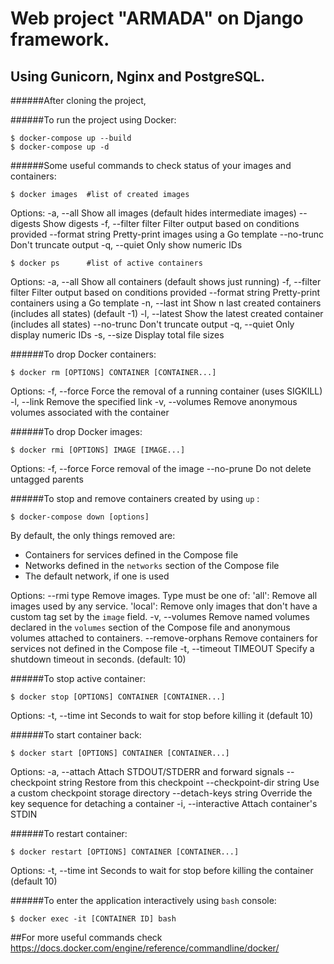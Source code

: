 # **Web project "ARMADA" on Django framework.** 
## Using Gunicorn, Nginx and PostgreSQL.



######After cloning the project,



######To run the project using Docker:

```
$ docker-compose up --build
$ docker-compose up -d
```



######Some useful commands to check status of your images and containers:

```
$ docker images  #list of created images
```
Options:
  -a, --all             Show all images (default hides intermediate images)
      --digests         Show digests
  -f, --filter filter   Filter output based on conditions provided
      --format string   Pretty-print images using a Go template
      --no-trunc        Don't truncate output
  -q, --quiet           Only show numeric IDs
  
```
$ docker ps      #list of active containers
```

Options:
  -a, --all             Show all containers (default shows just running)
  -f, --filter filter   Filter output based on conditions provided
      --format string   Pretty-print containers using a Go template
  -n, --last int        Show n last created containers (includes all states) (default -1)
  -l, --latest          Show the latest created container (includes all states)
      --no-trunc        Don't truncate output
  -q, --quiet           Only display numeric IDs
  -s, --size            Display total file sizes



######To drop Docker containers:

```
$ docker rm [OPTIONS] CONTAINER [CONTAINER...]
```

Options:
  -f, --force     Force the removal of a running container (uses SIGKILL)
  -l, --link      Remove the specified link
  -v, --volumes   Remove anonymous volumes associated with the container



######To drop Docker images:

```
$ docker rmi [OPTIONS] IMAGE [IMAGE...]
```

Options:
  -f, --force      Force removal of the image
      --no-prune   Do not delete untagged parents
      


######To stop and remove containers created by using `up` :

```
$ docker-compose down [options]
```

By default, the only things removed are:

- Containers for services defined in the Compose file
- Networks defined in the `networks` section of the Compose file
- The default network, if one is used

Options:
    --rmi type              Remove images. Type must be one of:
                              'all': Remove all images used by any service.
                              'local': Remove only images that don't have a
                              custom tag set by the `image` field.
    -v, --volumes           Remove named volumes declared in the `volumes`
                            section of the Compose file and anonymous volumes
                            attached to containers.
    --remove-orphans        Remove containers for services not defined in the
                            Compose file
    -t, --timeout TIMEOUT   Specify a shutdown timeout in seconds.
                            (default: 10)





######To stop active container:

```
$ docker stop [OPTIONS] CONTAINER [CONTAINER...]
```

 Options:
  -t, --time int   Seconds to wait for stop before killing it (default 10)



######To start container back:

```
$ docker start [OPTIONS] CONTAINER [CONTAINER...]
```

Options:
  -a, --attach                  Attach STDOUT/STDERR and forward signals
      --checkpoint string       Restore from this checkpoint
      --checkpoint-dir string   Use a custom checkpoint storage directory
      --detach-keys string      Override the key sequence for detaching a container
  -i, --interactive             Attach container's STDIN




######To restart container:

```
$ docker restart [OPTIONS] CONTAINER [CONTAINER...]
```

Options:
  -t, --time int   Seconds to wait for stop before killing the container (default 10)




######To enter the application interactively using `bash` console:

```
$ docker exec -it [CONTAINER ID] bash
```






     
##For more useful commands check https://docs.docker.com/engine/reference/commandline/docker/
